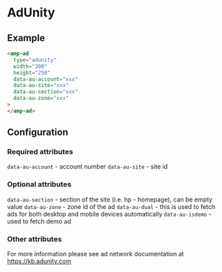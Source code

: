 <!---
Copyright 2018 The AMP HTML Authors. All Rights Reserved.

Licensed under the Apache License, Version 2.0 (the "License");
you may not use this file except in compliance with the License.
You may obtain a copy of the License at

      http://www.apache.org/licenses/LICENSE-2.0

Unless required by applicable law or agreed to in writing, software
distributed under the License is distributed on an "AS-IS" BASIS,
WITHOUT WARRANTIES OR CONDITIONS OF ANY KIND, either express or implied.
See the License for the specific language governing permissions and
limitations under the License.
-->

# AdUnity

## Example

```html
<amp-ad
  type="adunity"
  width="300"
  height="250"
  data-au-account="xxx"
  data-au-site="xxx"
  data-au-section="xxx"
  data-au-zone="xxx"
>
</amp-ad>
```

## Configuration

### Required attributes

`data-au-account` - account number
`data-au-site` - site id

### Optional attributes

`data-au-section` - section of the site (i.e. hp - homepage), can be empty value
`data-au-zone` - zone id of the ad
`data-au-dual` - this is used to fetch ads for both desktop and mobile devices automatically
`data-au-isdemo` - used to fetch demo ad

### Other attributes

For more information please see ad network documentation at <https://kb.adunity.com>
